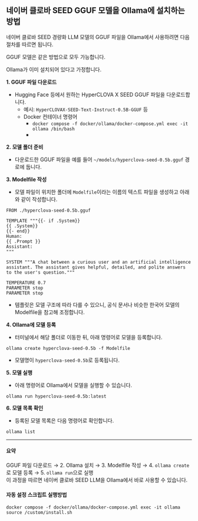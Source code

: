 ## 네이버 클로바 SEED GGUF 모델을 Ollama에 설치하는 방법

네이버 클로바 SEED 경량화 LLM 모델의 GGUF 파일을 Ollama에서 사용하려면 다음 절차를 따르면 됩니다.

GGUF 모델은 같은 방법으로 모두 가능합니다.

Ollama가 이미 설치되어 있다고 가정합니다.

**1. GGUF 파일 다운로드**

- Hugging Face 등에서 원하는 HyperCLOVA X SEED GGUF 파일을 다운로드합니다.
  - 예시: `HyperCLOVAX-SEED-Text-Instruct-0.5B-GGUF` 등
  - Docker 컨테이너 명령어
    - `docker compose -f docker/ollama/docker-compose.yml exec -it ollama /bin/bash`
    -

**2. 모델 폴더 준비**

- 다운로드한 GGUF 파일을 예를 들어 `~/models/hyperclova-seed-0.5b.gguf` 경로에 둡니다.

**3. Modelfile 작성**

- 모델 파일이 위치한 폴더에 `Modelfile`이라는 이름의 텍스트 파일을 생성하고 아래와 같이 작성합니다.

```
FROM ./hyperclova-seed-0.5b.gguf

TEMPLATE """{{- if .System}}
{{ .System}}
{{- end}}
Human:
{{ .Prompt }}
Assistant:
"""

SYSTEM """A chat between a curious user and an artificial intelligence assistant. The assistant gives helpful, detailed, and polite answers to the user's question."""

TEMPERATURE 0.7
PARAMETER stop 
PARAMETER stop 
```

- 템플릿은 모델 구조에 따라 다를 수 있으니, 공식 문서나 비슷한 한국어 모델의 Modelfile을 참고해 조정합니다.

**4. Ollama에 모델 등록**

- 터미널에서 해당 폴더로 이동한 뒤, 아래 명령어로 모델을 등록합니다.

```
ollama create hyperclova-seed-0.5b -f Modelfile
```

- 모델명이 `hyperclova-seed-0.5b`로 등록됩니다.

**5. 모델 실행**

- 아래 명령어로 Ollama에서 모델을 실행할 수 있습니다.

```
ollama run hyperclova-seed-0.5b:latest
```

**6. 모델 목록 확인**

- 등록된 모델 목록은 다음 명령어로 확인합니다.

```
ollama list
```

---

#### 요약

GGUF 파일 다운로드 → 2. Ollama 설치 → 3. Modelfile 작성 → 4. `ollama create`로 모델 등록 → 5. `ollama run`으로 실행  
이 과정을 따르면 네이버 클로바 SEED LLM을 Ollama에서 바로 사용할 수 있습니다.

#### 자동 설정 스크립트 실행방법

```
docker compose -f docker/ollama/docker-compose.yml exec -it ollama source /custom/install.sh
```

